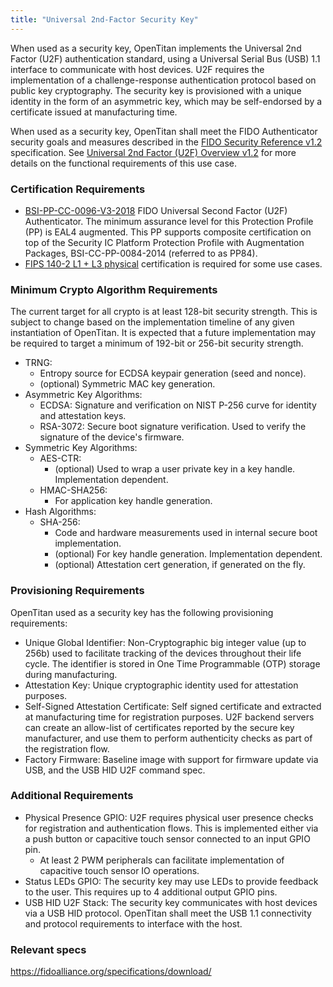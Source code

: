 ```yaml
---
title: "Universal 2nd-Factor Security Key"
---
```


When used as a security key, OpenTitan implements the Universal 2nd Factor (U2F)
authentication standard, using a Universal Serial Bus (USB) 1.1 interface to
communicate with host devices. U2F requires the implementation of a
challenge-response authentication protocol based on public key cryptography. The
security key is provisioned with a unique identity in the form of an asymmetric
key, which may be self-endorsed by a certificate issued at manufacturing time.

When used as a security key, OpenTitan shall meet the FIDO Authenticator
security goals and measures described in the [FIDO Security Reference v1.2][1]
specification. See [Universal 2nd Factor (U2F) Overview v1.2][2] for more
details on the functional requirements of this use case.

### Certification Requirements

*   [BSI-PP-CC-0096-V3-2018][3] FIDO Universal Second Factor (U2F)
    Authenticator. The minimum assurance level for this Protection Profile (PP)
    is EAL4 augmented. This PP supports composite certification on top of the
    Security IC Platform Protection Profile with Augmentation Packages,
    BSI-CC-PP-0084-2014 (referred to as PP84).
*   [FIPS 140-2 L1 + L3 physical][4] certification is required for some use
    cases.

### Minimum Crypto Algorithm Requirements

The current target for all crypto is at least 128-bit security strength. This is
subject to change based on the implementation timeline of any given
instantiation of OpenTitan. It is expected that a future implementation may be
required to target a minimum of 192-bit or 256-bit security strength.

*   TRNG:
    *   Entropy source for ECDSA keypair generation (seed and nonce).
    *   (optional) Symmetric MAC key generation.
*   Asymmetric Key Algorithms:
    *   ECDSA: Signature and verification on NIST P-256 curve for identity and
        attestation keys.
    *   RSA-3072: Secure boot signature verification. Used to verify the
        signature of the device's firmware.
*   Symmetric Key Algorithms:
    *   AES-CTR:
        -   (optional) Used to wrap a user private key in a key handle.
            Implementation dependent.
    *   HMAC-SHA256:
        -   For application key handle generation.
*   Hash Algorithms:
    *   SHA-256:
        -   Code and hardware measurements used in internal secure boot
            implementation.
        -   (optional) For key handle generation. Implementation dependent.
        -   (optional) Attestation cert generation, if generated on the fly.

### Provisioning Requirements

OpenTitan used as a security key has the following provisioning requirements:

*   Unique Global Identifier: Non-Cryptographic big integer value (up to 256b)
    used to facilitate tracking of the devices throughout their life cycle. The
    identifier is stored in One Time Programmable (OTP) storage during
    manufacturing.
*   Attestation Key: Unique cryptographic identity used for attestation
    purposes.
*   Self-Signed Attestation Certificate: Self signed certificate and extracted
    at manufacturing time for registration purposes. U2F backend servers can
    create an allow-list of certificates reported by the secure key
    manufacturer, and use them to perform authenticity checks as part of the
    registration flow.
*   Factory Firmware: Baseline image with support for firmware update via USB,
    and the USB HID U2F command spec.

### Additional Requirements

*   Physical Presence GPIO: U2F requires physical user presence checks for
    registration and authentication flows. This is implemented either via a push
    button or capacitive touch sensor connected to an input GPIO pin.
    *   At least 2 PWM peripherals can facilitate implementation of capacitive
        touch sensor IO operations.
*   Status LEDs GPIO: The security key may use LEDs to provide feedback to the
    user. This requires up to 4 additional output GPIO pins.
*   USB HID U2F Stack: The security key communicates with host devices via a USB
    HID protocol. OpenTitan shall meet the USB 1.1 connectivity and protocol
    requirements to interface with the host.

### Relevant specs

https://fidoalliance.org/specifications/download/

[1]: https://fidoalliance.org/specs/fido-u2f-v1.2-ps-20170411/fido-security-ref-v1.2-ps-20170411.html
[2]: https://fidoalliance.org/specs/fido-u2f-v1.2-ps-20170411/fido-u2f-overview-v1.2-ps-20170411.html
[3]: https://www.commoncriteriaportal.org/files/ppfiles/pp0096V3b_pdf.pdf
[4]: https://en.wikipedia.org/wiki/FIPS_140-2#Security_levels
